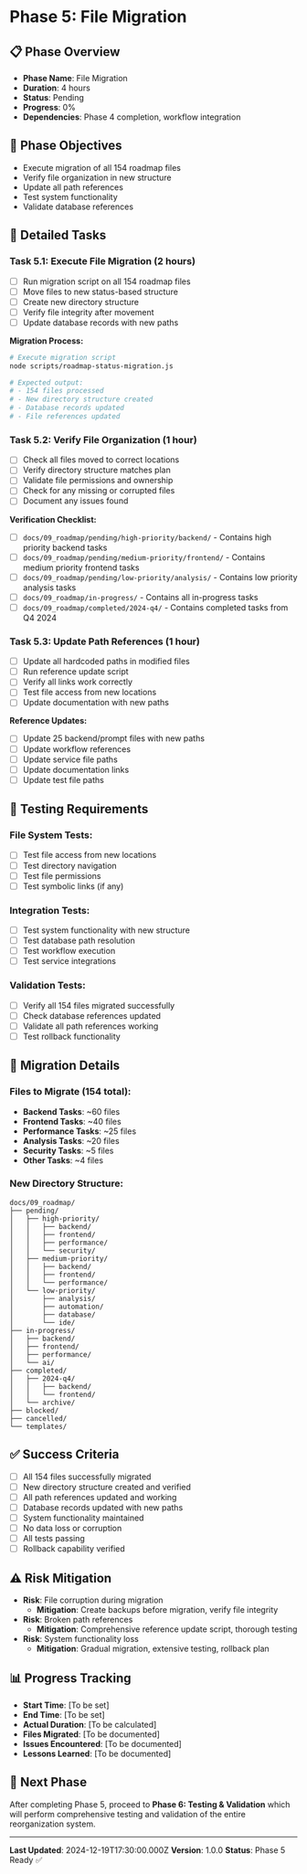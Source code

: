 # Phase 5: File Migration

## 📋 Phase Overview
- **Phase Name**: File Migration
- **Duration**: 4 hours
- **Status**: Pending
- **Progress**: 0%
- **Dependencies**: Phase 4 completion, workflow integration

## 🎯 Phase Objectives
- Execute migration of all 154 roadmap files
- Verify file organization in new structure
- Update all path references
- Test system functionality
- Validate database references

## 📝 Detailed Tasks

### Task 5.1: Execute File Migration (2 hours)
- [ ] Run migration script on all 154 roadmap files
- [ ] Move files to new status-based structure
- [ ] Create new directory structure
- [ ] Verify file integrity after movement
- [ ] Update database records with new paths

**Migration Process:**
```bash
# Execute migration script
node scripts/roadmap-status-migration.js

# Expected output:
# - 154 files processed
# - New directory structure created
# - Database records updated
# - File references updated
```

### Task 5.2: Verify File Organization (1 hour)
- [ ] Check all files moved to correct locations
- [ ] Verify directory structure matches plan
- [ ] Validate file permissions and ownership
- [ ] Check for any missing or corrupted files
- [ ] Document any issues found

**Verification Checklist:**
- [ ] `docs/09_roadmap/pending/high-priority/backend/` - Contains high priority backend tasks
- [ ] `docs/09_roadmap/pending/medium-priority/frontend/` - Contains medium priority frontend tasks
- [ ] `docs/09_roadmap/pending/low-priority/analysis/` - Contains low priority analysis tasks
- [ ] `docs/09_roadmap/in-progress/` - Contains all in-progress tasks
- [ ] `docs/09_roadmap/completed/2024-q4/` - Contains completed tasks from Q4 2024

### Task 5.3: Update Path References (1 hour)
- [ ] Update all hardcoded paths in modified files
- [ ] Run reference update script
- [ ] Verify all links work correctly
- [ ] Test file access from new locations
- [ ] Update documentation with new paths

**Reference Updates:**
- [ ] Update 25 backend/prompt files with new paths
- [ ] Update workflow references
- [ ] Update service file paths
- [ ] Update documentation links
- [ ] Update test file paths

## 🧪 Testing Requirements

### File System Tests:
- [ ] Test file access from new locations
- [ ] Test directory navigation
- [ ] Test file permissions
- [ ] Test symbolic links (if any)

### Integration Tests:
- [ ] Test system functionality with new structure
- [ ] Test database path resolution
- [ ] Test workflow execution
- [ ] Test service integrations

### Validation Tests:
- [ ] Verify all 154 files migrated successfully
- [ ] Check database references updated
- [ ] Validate all path references working
- [ ] Test rollback functionality

## 📁 Migration Details

### Files to Migrate (154 total):
- **Backend Tasks**: ~60 files
- **Frontend Tasks**: ~40 files
- **Performance Tasks**: ~25 files
- **Analysis Tasks**: ~20 files
- **Security Tasks**: ~5 files
- **Other Tasks**: ~4 files

### New Directory Structure:
```
docs/09_roadmap/
├── pending/
│   ├── high-priority/
│   │   ├── backend/
│   │   ├── frontend/
│   │   ├── performance/
│   │   └── security/
│   ├── medium-priority/
│   │   ├── backend/
│   │   ├── frontend/
│   │   └── performance/
│   └── low-priority/
│       ├── analysis/
│       ├── automation/
│       ├── database/
│       └── ide/
├── in-progress/
│   ├── backend/
│   ├── frontend/
│   ├── performance/
│   └── ai/
├── completed/
│   ├── 2024-q4/
│   │   ├── backend/
│   │   └── frontend/
│   └── archive/
├── blocked/
├── cancelled/
└── templates/
```

## ✅ Success Criteria
- [ ] All 154 files successfully migrated
- [ ] New directory structure created and verified
- [ ] All path references updated and working
- [ ] Database records updated with new paths
- [ ] System functionality maintained
- [ ] No data loss or corruption
- [ ] All tests passing
- [ ] Rollback capability verified

## ⚠️ Risk Mitigation
- **Risk**: File corruption during migration
  - **Mitigation**: Create backups before migration, verify file integrity
- **Risk**: Broken path references
  - **Mitigation**: Comprehensive reference update script, thorough testing
- **Risk**: System functionality loss
  - **Mitigation**: Gradual migration, extensive testing, rollback plan

## 📊 Progress Tracking
- **Start Time**: [To be set]
- **End Time**: [To be set]
- **Actual Duration**: [To be calculated]
- **Files Migrated**: [To be documented]
- **Issues Encountered**: [To be documented]
- **Lessons Learned**: [To be documented]

## 🔄 Next Phase
After completing Phase 5, proceed to **Phase 6: Testing & Validation** which will perform comprehensive testing and validation of the entire reorganization system.

---

**Last Updated**: 2024-12-19T17:30:00.000Z
**Version**: 1.0.0
**Status**: Phase 5 Ready ✅
